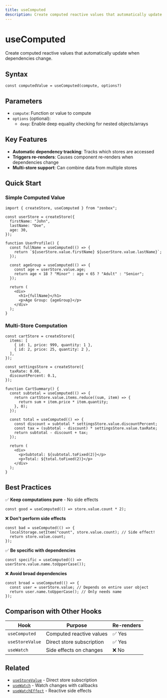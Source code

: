 ```yaml
---
title: useComputed
description: Create computed reactive values that automatically update when dependencies change
---
```


# useComputed

Create computed reactive values that automatically update when dependencies change.

## Syntax

```tsx
const computedValue = useComputed(compute, options?)
```

## Parameters

- `compute`: Function or value to compute
- `options` (optional):
  - `deep`: Enable deep equality checking for nested objects/arrays

## Key Features

- **Automatic dependency tracking**: Tracks which stores are accessed
- **Triggers re-renders**: Causes component re-renders when dependencies change
- **Multi-store support**: Can combine data from multiple stores

## Quick Start

### Simple Computed Value

```tsx
import { createStore, useComputed } from "zenbox";

const userStore = createStore({
  firstName: "John",
  lastName: "Doe",
  age: 30,
});

function UserProfile() {
  const fullName = useComputed(() => {
    return `${userStore.value.firstName} ${userStore.value.lastName}`;
  });

  const ageGroup = useComputed(() => {
    const age = userStore.value.age;
    return age < 18 ? "Minor" : age < 65 ? "Adult" : "Senior";
  });

  return (
    <div>
      <h1>{fullName}</h1>
      <p>Age Group: {ageGroup}</p>
    </div>
  );
}
```

### Multi-Store Computation

```tsx
const cartStore = createStore({
  items: [
    { id: 1, price: 999, quantity: 1 },
    { id: 2, price: 25, quantity: 2 },
  ],
});

const settingsStore = createStore({
  taxRate: 0.08,
  discountPercent: 0.1,
});

function CartSummary() {
  const subtotal = useComputed(() => {
    return cartStore.value.items.reduce((sum, item) => {
      return sum + item.price * item.quantity;
    }, 0);
  });

  const total = useComputed(() => {
    const discount = subtotal * settingsStore.value.discountPercent;
    const tax = (subtotal - discount) * settingsStore.value.taxRate;
    return subtotal - discount + tax;
  });

  return (
    <div>
      <p>Subtotal: ${subtotal.toFixed(2)}</p>
      <p>Total: ${total.toFixed(2)}</p>
    </div>
  );
}
```

## Best Practices

✅ **Keep computations pure** - No side effects

```tsx
const good = useComputed(() => store.value.count * 2);
```

❌ **Don't perform side effects**

```tsx
const bad = useComputed(() => {
  localStorage.setItem("count", store.value.count); // Side effect!
  return store.value.count;
});
```

✅ **Be specific with dependencies**

```tsx
const specific = useComputed(() => userStore.value.name.toUpperCase());
```

❌ **Avoid broad dependencies**

```tsx
const broad = useComputed(() => {
  const user = userStore.value; // Depends on entire user object
  return user.name.toUpperCase(); // Only needs name
});
```

## Comparison with Other Hooks

| Hook            | Purpose                   | Re-renders |
| --------------- | ------------------------- | ---------- |
| `useComputed`   | Computed reactive values  | ✅ Yes     |
| `useStoreValue` | Direct store subscription | ✅ Yes     |
| `useWatch`      | Side effects on changes   | ❌ No      |

## Related

- [`useStoreValue`](./useStoreValue.md) - Direct store subscription
- [`useWatch`](./useWatch.md) - Watch changes with callbacks
- [`useWatchEffect`](./useWatchEffect.md) - Reactive side effects
